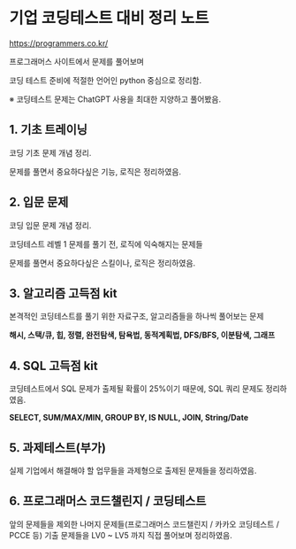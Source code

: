 # 기업 코딩테스트 대비 정리 노트

https://programmers.co.kr/

프로그래머스 사이트에서 문제를 풀어보며

코딩 테스트 준비에 적절한 언어인 python 중심으로 정리함.

※ 코딩테스트 문제는 ChatGPT 사용을 최대한 지양하고 풀어봤음.

## 1. 기초 트레이닝

코딩 기초 문제 개념 정리.

문제를 풀면서 중요하다싶은 기능, 로직은 정리하였음.


## 2. 입문 문제

코딩 입문 문제 개념 정리.

코딩테스트 레벨 1 문제를 풀기 전, 로직에 익숙해지는 문제들

문제를 풀면서 중요하다싶은 스킬이나, 로직은 정리하였음.

## 3. 알고리즘 고득점 kit

본격적인 코딩테스트를 풀기 위한 자료구조, 알고리즘들을 하나씩 풀어보는 문제

**해시, 스택/큐, 힙, 정렬, 완전탐색, 탐욕법, 동적계획법, DFS/BFS, 이분탐색, 그래프**

## 4. SQL 고득점 kit

코딩테스트에서 SQL 문제가 출제될 확률이 25%이기 때문에, SQL 쿼리 문제도 정리하였음.

**SELECT, SUM/MAX/MIN, GROUP BY, IS NULL, JOIN, String/Date**

## 5. 과제테스트(부가)

실제 기업에서 해결해야 할 업무들을 과제형으로 출제된 문제들을 정리하였음.

## 6. 프로그래머스 코드챌린지 / 코딩테스트

앞의 문제들을 제외한 나머지 문제들(프로그래머스 코드챌린지 / 카카오 코딩테스트 / PCCE 등) 
기출 문제들을 LV0 ~ LV5 까지 직접 풀어보며 정리하였음.

